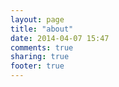 ```yaml
---
layout: page
title: "about"
date: 2014-04-07 15:47
comments: true
sharing: true
footer: true
---
```


